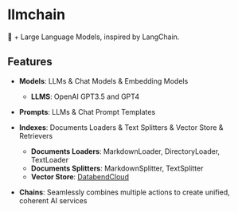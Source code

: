 # llmchain

🦀 + Large Language Models, inspired by LangChain.

## Features

- **Models**: LLMs & Chat Models & Embedding Models
    - **LLMS**: OpenAI GPT3.5 and GPT4

- **Prompts**: LLMs & Chat Prompt Templates

- **Indexes**: Documents Loaders & Text Splitters & Vector Store & Retrievers
  - **Documents Loaders**: MarkdownLoader, DirectoryLoader, TextLoader
  - **Documents Splitters**: MarkdownSplitter, TextSplitter
  - **Vector Store**: [DatabendCloud](https://app.databend.com)

- **Chains**: Seamlessly combines multiple actions to create unified, coherent AI services
